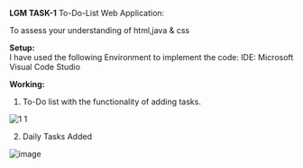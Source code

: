 **LGM TASK-1**
To-Do-List Web Application:

To assess your understanding of html,java & css

**Setup:** <br/>
I have used the following Environment to implement the code:
IDE: Microsoft Visual Code Studio 

**Working:**

1) To-Do list with the functionality of adding tasks.

![1 1](https://user-images.githubusercontent.com/96781172/214285617-1beda693-270f-4b28-9761-edc1da79fe3e.png)



2) Daily Tasks Added

![image](https://user-images.githubusercontent.com/96781172/214285518-e5712569-9882-457a-9785-8ca6f41ab6ac.png)

